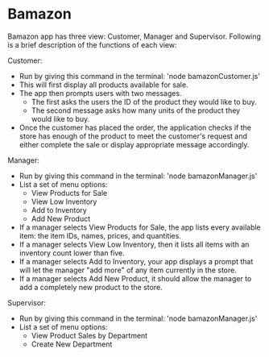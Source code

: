# Bamazon

Bamazon app has three view:  Customer, Manager and Supervisor.  Following is a brief description of the functions of each view:

Customer: 
* Run by giving this command in the terminal: 'node bamazonCustomer.js'
* This will first display all products available for sale.
* The app then prompts users with two messages.
    * The first asks the users the ID of the product they would like to buy.
    * The second message asks how many units of the product they would like to buy.
* Once the customer has placed the order, the application checks if the store has enough of the product to meet the customer's request and either complete the sale or display appropriate message accordingly.

Manager:
* Run by giving this command in the terminal: 'node bamazonManager.js'
* List a set of menu options:
    * View Products for Sale
    * View Low Inventory
    * Add to Inventory
    * Add New Product
* If a manager selects View Products for Sale, the app lists every available item: the item IDs, names, prices, and quantities.
* If a manager selects View Low Inventory, then it lists all items with an inventory count lower than five.
* If a manager selects Add to Inventory, your app displays a prompt that will let the manager "add more" of any item currently in the store.
* If a manager selects Add New Product, it should allow the manager to add a completely new product to the store.

Supervisor:
* Run by giving this command in the terminal: 'node bamazonManager.js'
* List a set of menu options:
    * View Product Sales by Department
    * Create New Department
    
